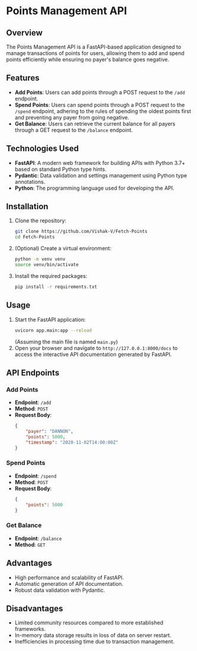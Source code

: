 # Points Management API

## Overview
The Points Management API is a FastAPI-based application designed to manage transactions of points for users, allowing them to add and spend points efficiently while ensuring no payer's balance goes negative. 
## Features
- **Add Points**: Users can add points through a POST request to the `/add` endpoint.
- **Spend Points**: Users can spend points through a POST request to the `/spend` endpoint, adhering to the rules of spending the oldest points first and preventing any payer from going negative.
- **Get Balance**: Users can retrieve the current balance for all payers through a GET request to the `/balance` endpoint.

## Technologies Used
- **FastAPI**: A modern web framework for building APIs with Python 3.7+ based on standard Python type hints.
- **Pydantic**: Data validation and settings management using Python type annotations.
- **Python**: The programming language used for developing the API.

## Installation
1. Clone the repository:
   ```bash
   git clone https://github.com/Vishak-V/Fetch-Points
   cd Fetch-Points
   ```
2. (Optional) Create a virtual environment:
   ```bash
   python -m venv venv
   source venv/bin/activate  
   ```
3. Install the required packages:
   ```bash
   pip install -r requirements.txt
   ```

## Usage
1. Start the FastAPI application:
   ```bash
   uvicorn app.main:app --reload
   ```
   (Assuming the main file is named `main.py`)
2. Open your browser and navigate to `http://127.0.0.1:8000/docs` to access the interactive API documentation generated by FastAPI.

## API Endpoints

### Add Points
- **Endpoint**: `/add`
- **Method**: `POST`
- **Request Body**:
    ```json
    {
        "payer": "DANNON",
        "points": 5000,
        "timestamp": "2020-11-02T14:00:00Z"
    }
    ```

### Spend Points
- **Endpoint**: `/spend`
- **Method**: `POST`
- **Request Body**:
    ```json
    {
        "points": 5000
    }
    ```

### Get Balance
- **Endpoint**: `/balance`
- **Method**: `GET`

## Advantages
- High performance and scalability of FastAPI.
- Automatic generation of API documentation.
- Robust data validation with Pydantic.

## Disadvantages
- Limited community resources compared to more established frameworks.
- In-memory data storage results in loss of data on server restart.
- Inefficiencies in processing time due to transaction management.

